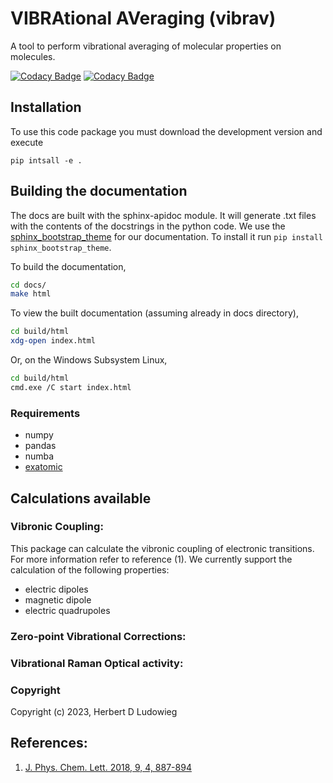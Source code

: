 VIBRAtional AVeraging (vibrav)
==============================

A tool to perform vibrational averaging of molecular properties on molecules.

[![Codacy Badge](https://app.codacy.com/project/badge/Grade/e56e338b3e944e1985b846c9127ed952)](https://www.codacy.com/gh/herbertludowieg/vibrav/dashboard?utm_source=github.com&amp;utm_medium=referral&amp;utm_content=herbertludowieg/vibrav&amp;utm_campaign=Badge_Grade)
[![Codacy Badge](https://app.codacy.com/project/badge/Coverage/e56e338b3e944e1985b846c9127ed952)](https://www.codacy.com/gh/herbertludowieg/vibrav/dashboard?utm_source=github.com&utm_medium=referral&utm_content=herbertludowieg/vibrav&utm_campaign=Badge_Coverage)

## Installation
To use this code package you must download the development version and execute

`pip intsall -e .`

## Building the documentation
The docs are built with the sphinx-apidoc module. It will generate .txt
files with the contents of the docstrings in the python code. We use
the [sphinx_bootstrap_theme](https://github.com/ryan-roemer/sphinx-bootstrap-theme)
for our documentation. To install it run `pip install sphinx_bootstrap_theme`.

To build the documentation,
``` bash
cd docs/
make html
```

To view the built documentation (assuming already in docs directory),
``` bash
cd build/html
xdg-open index.html
```

Or, on the Windows Subsystem Linux,
``` bash
cd build/html
cmd.exe /C start index.html
```

### Requirements
 - numpy
 - pandas
 - numba
 - [exatomic](https://github.com/exa-analytics/exatomic)

## Calculations available
### Vibronic Coupling:
This package can calculate the vibronic coupling of electronic transitions. For more information refer 
to reference (1). We currently support the calculation of the following properties:
* electric dipoles
* magnetic dipole
* electric quadrupoles

### Zero-point Vibrational Corrections:

### Vibrational Raman Optical activity:

### Copyright

Copyright (c) 2023, Herbert D Ludowieg

## References:
1. [J. Phys. Chem. Lett. 2018, 9, 4, 887-894](https://doi.org/10.1021/acs.jpclett.7b03441)

